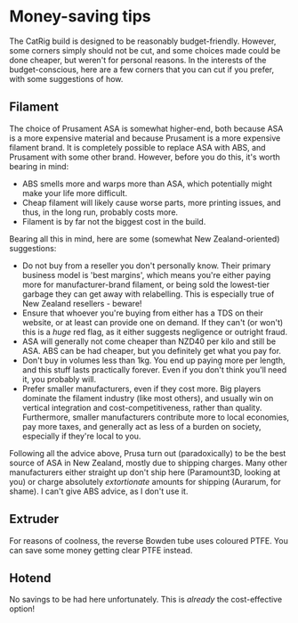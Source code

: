 # Money-saving tips

The CatRig build is designed to be reasonably budget-friendly. However, some
corners simply should not be cut, and some choices made could be done cheaper,
but weren't for personal reasons. In the interests of the budget-conscious, here
are a few corners that you can cut if you prefer, with some suggestions of how.

## Filament

The choice of Prusament ASA is somewhat higher-end, both because ASA is a more
expensive material and because Prusament is a more expensive filament brand. It
is completely possible to replace ASA with ABS, and Prusament with some other
brand. However, before you do this, it's worth bearing in mind:

* ABS smells more and warps more than ASA, which potentially might make your
  life more difficult.
* Cheap filament will likely cause worse parts, more printing issues, and thus,
  in the long run, probably costs more.
* Filament is by far not the biggest cost in the build.

Bearing all this in mind, here are some (somewhat New Zealand-oriented)
suggestions:

* Do not buy from a reseller you don't personally know. Their primary business
  model is 'best margins', which means you're either paying more for
  manufacturer-brand filament, or being sold the lowest-tier garbage they can
  get away with relabelling. This is especially true of New Zealand resellers -
  beware!
* Ensure that whoever you're buying from either has a TDS on their website, or
  at least can provide one on demand. If they can't (or won't) this is a _huge_
  red flag, as it either suggests negligence or outright fraud.
* ASA will generally not come cheaper than NZD40 per kilo and still be ASA. ABS
  can be had cheaper, but you definitely get what you pay for.
* Don't buy in volumes less than 1kg. You end up paying more per length, and
  this stuff lasts practically forever. Even if you don't think you'll need it,
  you probably will.
* Prefer smaller manufacturers, even if they cost more. Big players dominate the
  filament industry (like most others), and usually win on vertical integration
  and cost-competitiveness, rather than quality. Furthermore, smaller
  manufacturers contribute more to local economies, pay more taxes, and
  generally act as less of a burden on society, especially if they're local to
  you.

Following all the advice above, Prusa turn out (paradoxically) to be the best
source of ASA in New Zealand, mostly due to shipping charges. Many other
manufacturers either straight up don't ship here (Paramount3D, looking at you)
or charge absolutely _extortionate_ amounts for shipping (Aurarum, for shame). I
can't give ABS advice, as I don't use it.

## Extruder

For reasons of coolness, the reverse Bowden tube uses coloured PTFE. You can
save some money getting clear PTFE instead.

## Hotend

No savings to be had here unfortunately. This is _already_ the cost-effective
option!
